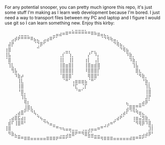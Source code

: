 For any potential snooper, you can pretty much ignore this repo, it's just some stuff I'm making as I learn web development because I'm bored.
I just need a way to transport files between my PC and laptop and I figure I would use git so I can learn something new.
Enjoy this kirby:
⠀⠀⠀⠀⠀⠀⠀⠀⠀⠀⠀⠀⠀⠀⠀⠀⠀⠀⠀⠀⠀⡀⣀⣀⣀⡀⠀⠀⠀⠀⠀⠀⠀⠀⠀⠀⠀⠀⠀⠀⠀⠀⠀⠀⠀⠀⠀
⠀⠀⠀⠀⢀⣀⣀⡀⠀⠀⠀⠀⠀⠀⠀⣀⣤⣴⠶⠿⠛⠛⠛⠛⠛⠛⠛⠿⠷⣶⣤⣄⡀⠀⠀⠀⠀⠀⠀⠀⠀⠀⠀⠀⠀⠀⠀
⠀⠀⣠⡾⠟⠛⠛⠛⠿⣦⣄⠀⣠⣴⠿⠋⠁⠀⠀⠀⠀⠀⠀⠀⠀⠀⠀⠀⠀⠀⠈⠙⠻⢷⣤⡀⠀⠀⠀⠀⠀⠀⠀⠀⠀⠀⠀
⠀⣼⡟⠀⠀⠀⠀⠀⠀⠈⢙⡿⠋⠀⠀⠀⠀⠀⠀⠀⠀⠀⠀⠀⠀⠀⠀⠀⠀⠀⠀⠀⠀⠀⠙⢿⣦⡀⠀⠀⠀⠀⠀⠀⠀⠀⠀
⢰⣿⠀⠀⠀⠀⠀⠀⠀⠀⠉⠀⠀⠀⠀⠀⠀⠀⠀⣀⡀⠀⠀⠀⠀⠀⠀⣀⡀⠀⠀⠀⠀⠀⠀⠀⠙⢿⣦⠀⠀⠀⠀⠀⠀⠀⠀
⢸⣧⠀⠀⠀⠀⠀⠀⠀⠀⠀⠀⠀⠀⠀⠀⠀⢀⡎⠉⢱⡀⠀⠀⠀⠀⡜⠁⠹⡄⠀⠀⠀⠀⠀⠀⠀⠀⠹⣷⡀⠀⠀⠀⠀⠀⠀
⠈⣿⠀⠀⠀⠀⠀⠀⠀⠀⠀⠀⠀⠀⠀⠀⠀⢸⡇⠀⢸⡇⠀⠀⠀⢰⡇⠀⢠⡇⠀⠀⠀⠀⠀⠀⠀⠀⠀⠹⣷⡀⠀⠀⠀⠀⠀
⠀⢹⣇⠀⠀⠀⠀⠀⠀⠀⠀⠀⠀⠀⠀⠀⠀⢸⣿⣶⣿⡇⠀⠀⠀⢸⣿⣶⣾⣿⠀⠀⠀⠀⠀⠀⠀⠀⠀⠀⢹⣧⠀⠀⠀⠀⠀
⠀⠀⢻⣧⠀⠀⠀⠀⠀⠀⠀⠀⠀⠀⠀⠀⠀⢸⣿⣿⣿⡇⠀⠀⠀⠸⣿⣿⣿⡏⠀⠀⠀⠀⠀⠀⠀⠀⠀⠀⠀⣿⣆⠀⠀⠀⠀
⠀⠀⠀⠹⣷⡴⠀⠀⠀⠀⠀⠀⠀⠀⠀⠀⠀⠈⣿⣿⣿⠁⠀⠀⠀⠀⢿⣿⣿⠃⠀⠀⠀⠀⠀⠀⠀⠀⠀⠀⠀⠈⠻⣷⡀⠀⠀
⠀⠀⠀⠀⢸⣇⠀⠀⠀⠀⠀⠀⠀⠀⠀⠀⠀⠀⠈⠛⠁⢠⣶⣶⣶⣦⠈⠛⠁⠀⠀⠀⠀⠀⠀⠀⠀⠀⠀⠀⠀⠀⠀⠘⣷⡀⠀
⠀⠀⠀⠀⢸⣿⠀⠀⠀⠀⠀⠀⠀⠀⠀⠀⠀⠀⠀⠀⠀⠘⣏⠀⢈⡏⠀⠀⠀⠀⠀⠀⠀⠀⠀⠀⠀⠀⠀⠀⠀⠀⠀⠀⢹⣇⠀
⠀⠀⠀⠀⠘⣿⡀⠀⠀⠀⠀⠀⠀⠀⠀⠀⠀⠀⠀⠀⠀⠀⠈⠛⠁⠀⠀⠀⠀⠀⠀⠀⠀⠀⠀⠀⠀⠀⠀⠀⠀⠀⠀⠀⢸⣿⠀
⠀⠀⠀⠀⠀⢹⣇⠀⠀⠀⠀⠀⠀⠀⠀⠀⠀⠀⠀⠀⠀⠀⠀⠀⠀⠀⠀⠀⠀⠀⠀⠀⠀⠀⠀⠀⠀⠀⠀⠀⠀⠀⠀⠀⣸⡟⠀
⠀⠀⠀⠀⠀⠀⢿⡆⠀⠀⠀⠀⠀⠀⠀⠀⠀⠀⠀⠀⠀⠀⠀⠀⠀⠀⠀⠀⠀⠀⠀⠀⠀⠀⠀⠀⠀⠀⣄⠀⠀⠀⣀⣴⡿⠁⠀
⠀⠀⠀⠀⠀⠀⣸⣿⣆⠀⠀⠀⠀⠀⠀⠀⠀⠀⠀⠀⠀⠀⠀⠀⠀⠀⠀⠀⠀⠀⠀⠀⠀⠀⠀⠀⠀⠀⣨⣿⣿⡛⠛⠉⠀⠀⠀
⠀⠀⠀⢀⣴⣿⠋⠁⠙⢧⡀⠀⠀⠀⠀⠀⠀⠀⠀⠀⠀⠀⠀⠀⠀⠀⠀⠀⠀⠀⠀⠀⠀⠀⠀⠀⢀⣴⠏⠈⠙⠻⣶⣄⠀⠀⠀
⠀⢀⣴⣿⣯⣴⡆⠀⠀⠀⠙⢦⣀⠀⠀⠀⠀⠀⠀⠀⠀⠀⠀⠀⠀⠀⠀⠀⠀⠀⠀⠀⠀⠀⢀⣴⠟⠁⠀⠀⢰⣶⣬⣻⣷⡀⠀
⠀⣾⠏⢸⣿⠿⠃⠀⠀⠀⠀⠀⠙⠳⣤⣀⠀⠀⠀⠀⠀⠀⠀⠀⠀⠀⠀⠀⠀⠀⠀⢀⣠⠶⠋⠀⠀⠀⠀⠀⠈⠻⢿⡿⠹⣿⡀
⢸⣿⠀⠀⠀⠀⠀⠀⠀⠀⠀⠀⠀⠀⠀⠉⠛⠲⢦⣤⣤⣀⣀⠀⢀⣀⣠⣤⣤⠶⠛⠉⠁⠀⠀⠀⠀⠀⠀⠀⠀⠀⠀⠀⠀⣹⡇
⠀⠻⣷⣄⣀⠀⠀⠀⠀⠀⠀⠀⠀⠀⠀⠀⠀⢀⣀⣠⣬⣿⠟⠛⠻⣿⣯⣥⣀⣀⠀⠀⠀⠀⠀⠀⠀⠀⠀⠀⠀⠀⣀⣠⣴⡿⠃
⠀⠀⠀⠉⠛⠛⠿⠿⠶⠶⠶⠶⠶⠿⠿⠿⠟⠛⠛⠋⠉⠀⠀⠀⠀⠀⠉⠉⠛⠛⠻⠿⠿⠿⠶⠶⠶⠶⠶⠾⠿⠛⠛⠋⠁⠀⠀

